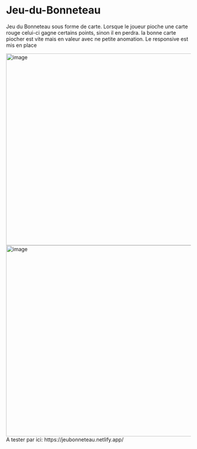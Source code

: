 # Jeu-du-Bonneteau
Jeu du Bonneteau sous forme de carte. Lorsque le joueur pioche une carte rouge celui-ci gagne certains points, sinon il en perdra. la bonne carte piocher est vite mais en valeur avec ne petite anomation.
Le responsive est mis en place 

<img width="523" alt="image" src="https://github.com/BenzaidYasmine/Jeu-du-Bonneteau/assets/17700569/d4706062-cd34-403d-bf83-17793a722028">

<img width="521" alt="image" src="https://github.com/BenzaidYasmine/Jeu-du-Bonneteau/assets/17700569/12d5cbb0-0716-44d2-8307-6c9ce4945abc">
A tester par ici: https://jeubonneteau.netlify.app/

